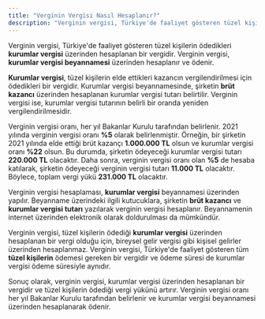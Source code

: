 ```yaml
---
title: "Verginin Vergisi Nasıl Hesaplanır?"
description: "Verginin vergisi, Türkiye'de faaliyet gösteren tüzel kişilerin ödedikleri kurumlar vergisi üzerinden hesaplanan bir vergidir"
---
```


Verginin vergisi, Türkiye'de faaliyet gösteren tüzel kişilerin ödedikleri **kurumlar vergisi** üzerinden hesaplanan bir vergidir. Verginin vergisi, **kurumlar vergisi beyannamesi** üzerinden hesaplanır ve ödenir.

**Kurumlar vergisi**, tüzel kişilerin elde ettikleri kazancın vergilendirilmesi için ödedikleri bir vergidir. Kurumlar vergisi beyannamesinde, şirketin **brüt kazancı** üzerinden hesaplanan kurumlar vergisi tutarı belirtilir. Verginin vergisi ise, kurumlar vergisi tutarının belirli bir oranda yeniden vergilendirilmesidir.

Verginin vergisi oranı, her yıl Bakanlar Kurulu tarafından belirlenir. 2021 yılında verginin vergisi oranı **%5** olarak belirlenmiştir. Örneğin, bir şirketin 2021 yılında elde ettiği brüt kazançı **1.000.000 TL** olsun ve kurumlar vergisi oranı **%22** olsun. Bu durumda, şirketin ödeyeceği kurumlar vergisi tutarı **220.000 TL** olacaktır. Daha sonra, verginin vergisi oranı olan **%5** de hesaba katılarak, şirketin ödeyeceği verginin vergisi tutarı **11.000 TL** olacaktır. Böylece, toplam vergi yükü **231.000 TL** olacaktır.

Verginin vergisi hesaplaması, **kurumlar vergisi** beyannamesi üzerinden yapılır. Beyanname üzerindeki ilgili kutucuklara, şirketin **brüt kazancı** ve **kurumlar vergisi tutarı** yazılarak verginin vergisi hesaplanır. Beyannamenin internet üzerinden elektronik olarak doldurulması da mümkündür.

Verginin vergisi, tüzel kişilerin ödediği **kurumlar vergisi** üzerinden hesaplanan bir vergi olduğu için, bireysel gelir vergisi gibi kişisel gelirler üzerinden hesaplanmaz. Verginin vergisi, Türkiye'de faaliyet gösteren tüm **tüzel kişilerin** ödemesi gereken bir vergidir ve ödeme süresi de kurumlar vergisi ödeme süresiyle aynıdır.

Sonuç olarak, verginin vergisi, kurumlar vergisi üzerinden hesaplanan bir vergidir ve tüzel kişilerin ödediği vergi yükünü artırır. Verginin vergisi oranı her yıl Bakanlar Kurulu tarafından belirlenir ve kurumlar vergisi beyannamesi üzerinden hesaplanarak ödenir.
